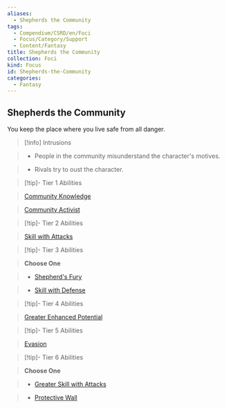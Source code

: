 ```yaml
---
aliases:
  - Shepherds the Community
tags:
  - Compendium/CSRD/en/Foci
  - Focus/Category/Support
  - Content/Fantasy
title: Shepherds the Community
collection: Foci
kind: Focus
id: Shepherds-the-Community
categories:
  - Fantasy
---
```

## Shepherds the Community    
You keep the place where you live safe from all danger.    
  
>[!info] Intrusions    
>- People in the community misunderstand the character's motives.    
>- Rivals try to oust the character.    
  
  
>[!tip]- Tier 1 Abilities    
> [Community Knowledge](Community-Knowledge.md)    
> [Community Activist](Community-Activist.md)    
  
  
>[!tip]- Tier 2 Abilities    
> [Skill with Attacks](Skill-With-Attacks.md)    
  
  
>[!tip]- Tier 3 Abilities    
> **Choose One**    
>- [Shepherd's Fury](Shepherd's-Fury.md)    
>- [Skill with Defense](Skill-With-Defense.md)    
  
  
>[!tip]- Tier 4 Abilities    
> [Greater Enhanced Potential](Greater-Enhanced-Potential.md)    
  
  
>[!tip]- Tier 5 Abilities    
> [Evasion](Evasion.md)    
  
  
>[!tip]- Tier 6 Abilities    
> **Choose One**    
>- [Greater Skill with Attacks](Greater-Skill-With-Attacks.md)    
>- [Protective Wall](Protective-Wall.md)
